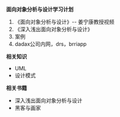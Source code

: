 **面向对象分析与设计学习计划**

1. 《面向对象分析与设计》-- 姜宁康教授视频
2. 《深入浅出面向对象分析与设计》
3. 案例
4. dadax公司内网，drs，brriapp

**相关知识**

- UML
- 设计模式

**相关书籍**
- 深入浅出面向对象分析与设计
- 黑客与画家